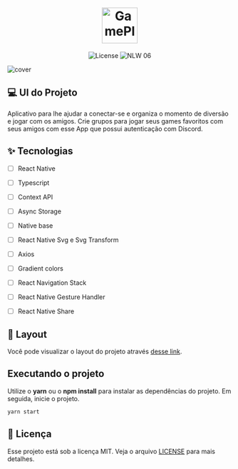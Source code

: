 <h1 align="center">
  <img alt="GamePlay" height="80" title="Plant Manager" src=".github/logo.png" />
</h1>

<p align="center">
  <img alt="License" src="https://img.shields.io/static/v1?label=license&message=MIT&color=E51C44&labelColor=0A1033">

 <img src="https://img.shields.io/static/v1?label=NLW&message=06&color=E51C44&labelColor=0A1033" alt="NLW 06" />
</p>


![cover](.github/cover.png?style=flat)


## 💻 UI do Projeto 
Aplicativo para lhe ajudar a conectar-se e organiza o momento de diversão e jogar com os amigos. Crie grupos para jogar seus games favoritos com seus amigos com esse App que possui autenticação com Discord.


## ✨ Tecnologias

-   [ ] React Native
-   [ ] Typescript
-   [ ] Context API
-   [ ] Async Storage
-   [ ] Native base
-   [ ] React Native Svg e Svg Transform
-   [ ] Axios
-   [ ] Gradient colors
-   [ ] React Navigation Stack
-   [ ] React Native Gesture Handler
-   [ ] React Native Share


## 🔖 Layout

Você pode visualizar o layout do projeto através [desse link](https://www.figma.com/community/file/991338130828322960).


## Executando o projeto

Utilize o **yarn** ou o **npm install** para instalar as dependências do projeto.
Em seguida, inicie o projeto.

```cl
yarn start
```


## 📄 Licença

Esse projeto está sob a licença MIT. Veja o arquivo [LICENSE](LICENSE.md) para mais detalhes.

<br />